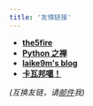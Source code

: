 ```yaml
---
title: '友情链接'
---
```


- [**the5fire**](https://www.the5fire.com/)
- [**Python 之禅**](https://foofish.net/)
- [**laike9m's blog**](https://laike9m.com/)
- [**卡瓦邦噶！**](https://www.kawabangga.com/)

*(互换友链，请[邮件](mailto://i@vimiix.com)我)*

